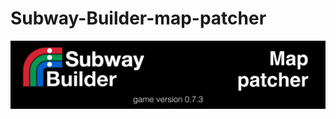 # Subway-Builder-map-patcher
<div align="center">
  <img src="img/logo.png" alt="" width="800"/>
</div>
